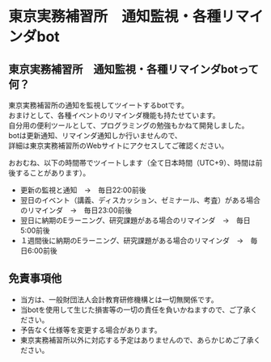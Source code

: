 # 東京実務補習所　通知監視・各種リマインダbot
## 東京実務補習所　通知監視・各種リマインダbotって何？
東京実務補習所の通知を監視してツイートするbotです。  
おまけとして、各種イベントのリマインダ機能も持たせています。  
自分用の便利ツールとして、プログラミングの勉強もかねて開発しました。  
botは更新通知、リマインダ通知しか行いませんので、  
詳細は東京実務補習所のWebサイトにアクセスしてご確認ください。

おおむね、以下の時間帯でツイートします（全て日本時間（UTC+9）、時間は前後することがあります）。  
* 更新の監視と通知　→　毎日22:00前後
* 翌日のイベント（講義、ディスカッション、ゼミナール、考査）がある場合のリマインダ　→　毎日23:00前後
* 翌日に納期のEラーニング、研究課題がある場合のリマインダ　→　毎日5:00前後
* １週間後に納期のEラーニング、研究課題がある場合のリマインダ　→　毎日6:00前後

## 免責事項他
* 当方は、一般財団法人会計教育研修機構とは一切無関係です。  
* 当botを使用して生じた損害等の一切の責任を負いかねますので、ご了承ください。  
* 予告なく仕様等を変更する場合があります。  
* 東京実務補習所以外に対応する予定はありませんので、あらかじめご了承ください。  
